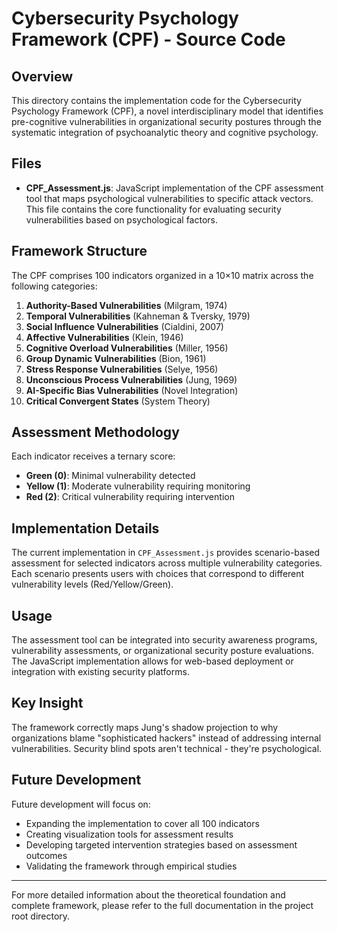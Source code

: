 # Cybersecurity Psychology Framework (CPF) - Source Code

## Overview

This directory contains the implementation code for the Cybersecurity Psychology Framework (CPF), a novel interdisciplinary model that identifies pre-cognitive vulnerabilities in organizational security postures through the systematic integration of psychoanalytic theory and cognitive psychology.

## Files

- **CPF_Assessment.js**: JavaScript implementation of the CPF assessment tool that maps psychological vulnerabilities to specific attack vectors. This file contains the core functionality for evaluating security vulnerabilities based on psychological factors.

## Framework Structure

The CPF comprises 100 indicators organized in a 10×10 matrix across the following categories:

1. **Authority-Based Vulnerabilities** (Milgram, 1974)
2. **Temporal Vulnerabilities** (Kahneman & Tversky, 1979)
3. **Social Influence Vulnerabilities** (Cialdini, 2007)
4. **Affective Vulnerabilities** (Klein, 1946)
5. **Cognitive Overload Vulnerabilities** (Miller, 1956)
6. **Group Dynamic Vulnerabilities** (Bion, 1961)
7. **Stress Response Vulnerabilities** (Selye, 1956)
8. **Unconscious Process Vulnerabilities** (Jung, 1969)
9. **AI-Specific Bias Vulnerabilities** (Novel Integration)
10. **Critical Convergent States** (System Theory)

## Assessment Methodology

Each indicator receives a ternary score:
- **Green (0)**: Minimal vulnerability detected
- **Yellow (1)**: Moderate vulnerability requiring monitoring
- **Red (2)**: Critical vulnerability requiring intervention

## Implementation Details

The current implementation in `CPF_Assessment.js` provides scenario-based assessment for selected indicators across multiple vulnerability categories. Each scenario presents users with choices that correspond to different vulnerability levels (Red/Yellow/Green).

## Usage

The assessment tool can be integrated into security awareness programs, vulnerability assessments, or organizational security posture evaluations. The JavaScript implementation allows for web-based deployment or integration with existing security platforms.

## Key Insight

The framework correctly maps Jung's shadow projection to why organizations blame "sophisticated hackers" instead of addressing internal vulnerabilities. Security blind spots aren't technical - they're psychological.

## Future Development

Future development will focus on:
- Expanding the implementation to cover all 100 indicators
- Creating visualization tools for assessment results
- Developing targeted intervention strategies based on assessment outcomes
- Validating the framework through empirical studies

---

For more detailed information about the theoretical foundation and complete framework, please refer to the full documentation in the project root directory.